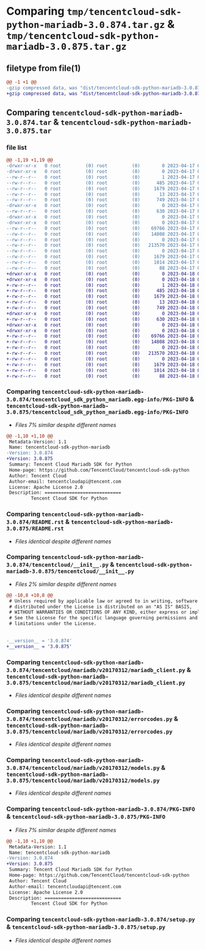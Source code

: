 # Comparing `tmp/tencentcloud-sdk-python-mariadb-3.0.874.tar.gz` & `tmp/tencentcloud-sdk-python-mariadb-3.0.875.tar.gz`

## filetype from file(1)

```diff
@@ -1 +1 @@
-gzip compressed data, was "dist/tencentcloud-sdk-python-mariadb-3.0.874.tar", last modified: Mon Apr 17 00:34:05 2023, max compression
+gzip compressed data, was "dist/tencentcloud-sdk-python-mariadb-3.0.875.tar", last modified: Tue Apr 18 00:45:44 2023, max compression
```

## Comparing `tencentcloud-sdk-python-mariadb-3.0.874.tar` & `tencentcloud-sdk-python-mariadb-3.0.875.tar`

### file list

```diff
@@ -1,19 +1,19 @@
-drwxr-xr-x   0 root         (0) root         (0)        0 2023-04-17 00:34:05.000000 tencentcloud-sdk-python-mariadb-3.0.874/
-drwxr-xr-x   0 root         (0) root         (0)        0 2023-04-17 00:34:05.000000 tencentcloud-sdk-python-mariadb-3.0.874/tencentcloud_sdk_python_mariadb.egg-info/
--rw-r--r--   0 root         (0) root         (0)        1 2023-04-17 00:34:05.000000 tencentcloud-sdk-python-mariadb-3.0.874/tencentcloud_sdk_python_mariadb.egg-info/dependency_links.txt
--rw-r--r--   0 root         (0) root         (0)      485 2023-04-17 00:34:05.000000 tencentcloud-sdk-python-mariadb-3.0.874/tencentcloud_sdk_python_mariadb.egg-info/SOURCES.txt
--rw-r--r--   0 root         (0) root         (0)     1679 2023-04-17 00:34:05.000000 tencentcloud-sdk-python-mariadb-3.0.874/tencentcloud_sdk_python_mariadb.egg-info/PKG-INFO
--rw-r--r--   0 root         (0) root         (0)       13 2023-04-17 00:34:05.000000 tencentcloud-sdk-python-mariadb-3.0.874/tencentcloud_sdk_python_mariadb.egg-info/top_level.txt
--rw-r--r--   0 root         (0) root         (0)      749 2023-04-17 00:34:05.000000 tencentcloud-sdk-python-mariadb-3.0.874/README.rst
-drwxr-xr-x   0 root         (0) root         (0)        0 2023-04-17 00:34:05.000000 tencentcloud-sdk-python-mariadb-3.0.874/tencentcloud/
--rw-r--r--   0 root         (0) root         (0)      630 2023-04-17 00:34:05.000000 tencentcloud-sdk-python-mariadb-3.0.874/tencentcloud/__init__.py
-drwxr-xr-x   0 root         (0) root         (0)        0 2023-04-17 00:34:05.000000 tencentcloud-sdk-python-mariadb-3.0.874/tencentcloud/mariadb/
-drwxr-xr-x   0 root         (0) root         (0)        0 2023-04-17 00:34:05.000000 tencentcloud-sdk-python-mariadb-3.0.874/tencentcloud/mariadb/v20170312/
--rw-r--r--   0 root         (0) root         (0)    69766 2023-04-17 00:34:05.000000 tencentcloud-sdk-python-mariadb-3.0.874/tencentcloud/mariadb/v20170312/mariadb_client.py
--rw-r--r--   0 root         (0) root         (0)    14808 2023-04-17 00:34:05.000000 tencentcloud-sdk-python-mariadb-3.0.874/tencentcloud/mariadb/v20170312/errorcodes.py
--rw-r--r--   0 root         (0) root         (0)        0 2023-04-17 00:34:05.000000 tencentcloud-sdk-python-mariadb-3.0.874/tencentcloud/mariadb/v20170312/__init__.py
--rw-r--r--   0 root         (0) root         (0)   213570 2023-04-17 00:34:05.000000 tencentcloud-sdk-python-mariadb-3.0.874/tencentcloud/mariadb/v20170312/models.py
--rw-r--r--   0 root         (0) root         (0)        0 2023-04-17 00:34:05.000000 tencentcloud-sdk-python-mariadb-3.0.874/tencentcloud/mariadb/__init__.py
--rw-r--r--   0 root         (0) root         (0)     1679 2023-04-17 00:34:05.000000 tencentcloud-sdk-python-mariadb-3.0.874/PKG-INFO
--rw-r--r--   0 root         (0) root         (0)     1014 2023-04-17 00:34:05.000000 tencentcloud-sdk-python-mariadb-3.0.874/setup.py
--rw-r--r--   0 root         (0) root         (0)       88 2023-04-17 00:34:05.000000 tencentcloud-sdk-python-mariadb-3.0.874/setup.cfg
+drwxr-xr-x   0 root         (0) root         (0)        0 2023-04-18 00:45:44.000000 tencentcloud-sdk-python-mariadb-3.0.875/
+drwxr-xr-x   0 root         (0) root         (0)        0 2023-04-18 00:45:44.000000 tencentcloud-sdk-python-mariadb-3.0.875/tencentcloud_sdk_python_mariadb.egg-info/
+-rw-r--r--   0 root         (0) root         (0)        1 2023-04-18 00:45:44.000000 tencentcloud-sdk-python-mariadb-3.0.875/tencentcloud_sdk_python_mariadb.egg-info/dependency_links.txt
+-rw-r--r--   0 root         (0) root         (0)      485 2023-04-18 00:45:44.000000 tencentcloud-sdk-python-mariadb-3.0.875/tencentcloud_sdk_python_mariadb.egg-info/SOURCES.txt
+-rw-r--r--   0 root         (0) root         (0)     1679 2023-04-18 00:45:44.000000 tencentcloud-sdk-python-mariadb-3.0.875/tencentcloud_sdk_python_mariadb.egg-info/PKG-INFO
+-rw-r--r--   0 root         (0) root         (0)       13 2023-04-18 00:45:44.000000 tencentcloud-sdk-python-mariadb-3.0.875/tencentcloud_sdk_python_mariadb.egg-info/top_level.txt
+-rw-r--r--   0 root         (0) root         (0)      749 2023-04-18 00:45:44.000000 tencentcloud-sdk-python-mariadb-3.0.875/README.rst
+drwxr-xr-x   0 root         (0) root         (0)        0 2023-04-18 00:45:44.000000 tencentcloud-sdk-python-mariadb-3.0.875/tencentcloud/
+-rw-r--r--   0 root         (0) root         (0)      630 2023-04-18 00:45:44.000000 tencentcloud-sdk-python-mariadb-3.0.875/tencentcloud/__init__.py
+drwxr-xr-x   0 root         (0) root         (0)        0 2023-04-18 00:45:44.000000 tencentcloud-sdk-python-mariadb-3.0.875/tencentcloud/mariadb/
+drwxr-xr-x   0 root         (0) root         (0)        0 2023-04-18 00:45:44.000000 tencentcloud-sdk-python-mariadb-3.0.875/tencentcloud/mariadb/v20170312/
+-rw-r--r--   0 root         (0) root         (0)    69766 2023-04-18 00:45:44.000000 tencentcloud-sdk-python-mariadb-3.0.875/tencentcloud/mariadb/v20170312/mariadb_client.py
+-rw-r--r--   0 root         (0) root         (0)    14808 2023-04-18 00:45:44.000000 tencentcloud-sdk-python-mariadb-3.0.875/tencentcloud/mariadb/v20170312/errorcodes.py
+-rw-r--r--   0 root         (0) root         (0)        0 2023-04-18 00:45:44.000000 tencentcloud-sdk-python-mariadb-3.0.875/tencentcloud/mariadb/v20170312/__init__.py
+-rw-r--r--   0 root         (0) root         (0)   213570 2023-04-18 00:45:44.000000 tencentcloud-sdk-python-mariadb-3.0.875/tencentcloud/mariadb/v20170312/models.py
+-rw-r--r--   0 root         (0) root         (0)        0 2023-04-18 00:45:44.000000 tencentcloud-sdk-python-mariadb-3.0.875/tencentcloud/mariadb/__init__.py
+-rw-r--r--   0 root         (0) root         (0)     1679 2023-04-18 00:45:44.000000 tencentcloud-sdk-python-mariadb-3.0.875/PKG-INFO
+-rw-r--r--   0 root         (0) root         (0)     1014 2023-04-18 00:45:44.000000 tencentcloud-sdk-python-mariadb-3.0.875/setup.py
+-rw-r--r--   0 root         (0) root         (0)       88 2023-04-18 00:45:44.000000 tencentcloud-sdk-python-mariadb-3.0.875/setup.cfg
```

### Comparing `tencentcloud-sdk-python-mariadb-3.0.874/tencentcloud_sdk_python_mariadb.egg-info/PKG-INFO` & `tencentcloud-sdk-python-mariadb-3.0.875/tencentcloud_sdk_python_mariadb.egg-info/PKG-INFO`

 * *Files 7% similar despite different names*

```diff
@@ -1,10 +1,10 @@
 Metadata-Version: 1.1
 Name: tencentcloud-sdk-python-mariadb
-Version: 3.0.874
+Version: 3.0.875
 Summary: Tencent Cloud Mariadb SDK for Python
 Home-page: https://github.com/TencentCloud/tencentcloud-sdk-python
 Author: Tencent Cloud
 Author-email: tencentcloudapi@tencent.com
 License: Apache License 2.0
 Description: ============================
         Tencent Cloud SDK for Python
```

### Comparing `tencentcloud-sdk-python-mariadb-3.0.874/README.rst` & `tencentcloud-sdk-python-mariadb-3.0.875/README.rst`

 * *Files identical despite different names*

### Comparing `tencentcloud-sdk-python-mariadb-3.0.874/tencentcloud/__init__.py` & `tencentcloud-sdk-python-mariadb-3.0.875/tencentcloud/__init__.py`

 * *Files 2% similar despite different names*

```diff
@@ -10,8 +10,8 @@
 # Unless required by applicable law or agreed to in writing, software
 # distributed under the License is distributed on an "AS IS" BASIS,
 # WITHOUT WARRANTIES OR CONDITIONS OF ANY KIND, either express or implied.
 # See the License for the specific language governing permissions and
 # limitations under the License.
 
 
-__version__ = '3.0.874'
+__version__ = '3.0.875'
```

### Comparing `tencentcloud-sdk-python-mariadb-3.0.874/tencentcloud/mariadb/v20170312/mariadb_client.py` & `tencentcloud-sdk-python-mariadb-3.0.875/tencentcloud/mariadb/v20170312/mariadb_client.py`

 * *Files identical despite different names*

### Comparing `tencentcloud-sdk-python-mariadb-3.0.874/tencentcloud/mariadb/v20170312/errorcodes.py` & `tencentcloud-sdk-python-mariadb-3.0.875/tencentcloud/mariadb/v20170312/errorcodes.py`

 * *Files identical despite different names*

### Comparing `tencentcloud-sdk-python-mariadb-3.0.874/tencentcloud/mariadb/v20170312/models.py` & `tencentcloud-sdk-python-mariadb-3.0.875/tencentcloud/mariadb/v20170312/models.py`

 * *Files identical despite different names*

### Comparing `tencentcloud-sdk-python-mariadb-3.0.874/PKG-INFO` & `tencentcloud-sdk-python-mariadb-3.0.875/PKG-INFO`

 * *Files 7% similar despite different names*

```diff
@@ -1,10 +1,10 @@
 Metadata-Version: 1.1
 Name: tencentcloud-sdk-python-mariadb
-Version: 3.0.874
+Version: 3.0.875
 Summary: Tencent Cloud Mariadb SDK for Python
 Home-page: https://github.com/TencentCloud/tencentcloud-sdk-python
 Author: Tencent Cloud
 Author-email: tencentcloudapi@tencent.com
 License: Apache License 2.0
 Description: ============================
         Tencent Cloud SDK for Python
```

### Comparing `tencentcloud-sdk-python-mariadb-3.0.874/setup.py` & `tencentcloud-sdk-python-mariadb-3.0.875/setup.py`

 * *Files identical despite different names*

